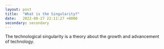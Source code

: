 ```yaml
---
layout: post
title:  "What is the Singularity?"
date:   2022-08-27 22:11:27 +0000
secondary: secondary
---
```

The technological singularity is a theory about the growth and advancement of technology. 
